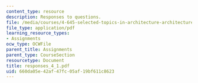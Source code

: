 ```yaml
---
content_type: resource
description: Responses to questions.
file: /media/courses/4-645-selected-topics-in-architecture-architecture-from-1750-to-the-present-fall-2004/660da05e42af47fc05af19bf611c8623_responses_4_1.pdf
file_type: application/pdf
learning_resource_types:
- Assignments
ocw_type: OCWFile
parent_title: Assignments
parent_type: CourseSection
resourcetype: Document
title: responses_4_1.pdf
uid: 660da05e-42af-47fc-05af-19bf611c8623
---
```

